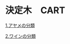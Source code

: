 # 決定木　CART

[1.アヤメの分類](/decisiontree_gini/decisiontree_CART_1.ipynb)

[2.ワインの分類](/decisiontree_gini/decisiontree_CART_2.ipynb)
